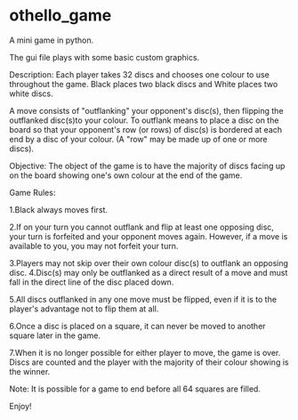 # othello_game
A mini game in python.

The gui file plays with some basic custom graphics.

Description:
  Each player takes 32 discs and chooses one colour to use throughout the game. Black places two black discs and White places two white discs.

  A move consists of "outflanking" your opponent's disc(s), then flipping the outflanked disc(s)to your colour. 
  To outflank means to place a disc on the board so that your opponent's row (or rows) of disc(s) is bordered at each
  end by a disc of your colour. (A "row" may be made up of one or more discs).

Objective:
  The object of the game is to have the majority of discs facing up on the board showing one's own colour at the end of the game.
  
Game Rules:

  1.Black always moves first.
  
  2.If on your turn you cannot outflank and flip at least one opposing disc, your turn is forfeited and your opponent moves
  again. However, if a move is available to you, you may not forfeit your turn. 
  
  3.Players may not skip over their own colour disc(s) to outflank an opposing disc.
  4.Disc(s) may only be outflanked as a direct result of a move and must fall in the direct line of the disc placed down.
  
  5.All discs outflanked in any one move must be flipped, even if it is to the player's advantage not to flip them at all.
  
  6.Once a disc is placed on a square, it can never be moved to another square later in the game.
  
  7.When it is no longer possible for either player to move, the game is over. Discs are counted and the player with the majority of their colour showing is the winner.

  Note: It is possible for a game to end before all 64 squares are filled.

Enjoy!
